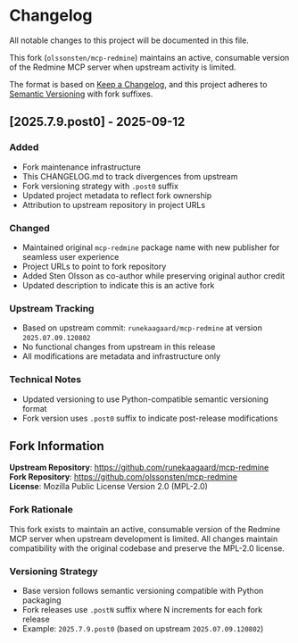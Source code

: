 # Changelog

All notable changes to this project will be documented in this file.

This fork (`olssonsten/mcp-redmine`) maintains an active, consumable version of the Redmine MCP server when upstream activity is limited.

The format is based on [Keep a Changelog](https://keepachangelog.com/en/1.0.0/),
and this project adheres to [Semantic Versioning](https://semver.org/spec/v2.0.0.html) with fork suffixes.

## [2025.7.9.post0] - 2025-09-12

### Added
- Fork maintenance infrastructure
- This CHANGELOG.md to track divergences from upstream
- Fork versioning strategy with `.post0` suffix
- Updated project metadata to reflect fork ownership
- Attribution to upstream repository in project URLs

### Changed
- Maintained original `mcp-redmine` package name with new publisher for seamless user experience
- Project URLs to point to fork repository
- Added Sten Olsson as co-author while preserving original author credit
- Updated description to indicate this is an active fork

### Upstream Tracking
- Based on upstream commit: `runekaagaard/mcp-redmine` at version `2025.07.09.120802`
- No functional changes from upstream in this release
- All modifications are metadata and infrastructure only

### Technical Notes
- Updated versioning to use Python-compatible semantic versioning format
- Fork version uses `.post0` suffix to indicate post-release modifications

## Fork Information

**Upstream Repository**: https://github.com/runekaagaard/mcp-redmine  
**Fork Repository**: https://github.com/olssonsten/mcp-redmine  
**License**: Mozilla Public License Version 2.0 (MPL-2.0)  

### Fork Rationale
This fork exists to maintain an active, consumable version of the Redmine MCP server when upstream development is limited. All changes maintain compatibility with the original codebase and preserve the MPL-2.0 license.

### Versioning Strategy
- Base version follows semantic versioning compatible with Python packaging
- Fork releases use `.postN` suffix where N increments for each fork release
- Example: `2025.7.9.post0` (based on upstream `2025.07.09.120802`)